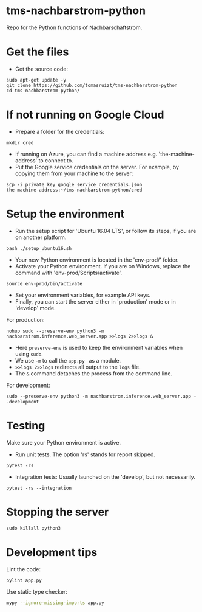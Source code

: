 # tms-nachbarstrom-python
Repo for the Python functions of Nachbarschaftstrom.
# Get the files
* Get the source code:
````commandline
sudo apt-get update -y
git clone https://github.com/tomasruizt/tms-nachbarstrom-python
cd tms-nachbarstrom-python/
````

# If not running on Google Cloud
* Prepare a folder for the credentials:
````commandline
mkdir cred
````
* If running on Azure, you can find a machine address e.g. 
'the-machine-address' to connect to. 
* Put the Google service credentials on the server. For example, by copying 
them from your machine to the server:
````commandline
scp -i private_key google_service_credentials.json 
the-machine-address:~/tms-nachbarstrom-python/cred
````
# Setup the environment
* Run the setup script for 'Ubuntu 16.04 LTS', or follow its steps, if you are
 on another platform.
````commandline
bash ./setup_ubuntu16.sh
````
* Your new Python environment is located in the 'env-prod/' folder.
* Activate your Python environment. If you are on Windows,
replace the command with 'env-prod/Scripts/activate'.
```commandline 
source env-prod/bin/activate
```
* Set your environment variables, for example API keys.
* Finally, you can start the server either in 'production' mode or in 
'develop' mode.

For production:
```commandline
nohup sudo --preserve-env python3 -m nachbarstrom.inference.web_server.app >>logs 2>>logs &
```
* Here ``preserve-env`` is used to keep the environment variables when using ``sudo``.
* We use ``-m`` to call the ``app.py `` as a module.
* ``>>logs 2>>logs`` redirects all output to the ``logs`` file.
* The ``&`` command detaches the process from the command line.

For development:
````commandline
sudo --preserve-env python3 -m nachbarstrom.inference.web_server.app --development
````


# Testing
Make sure your Python environment is active.
* Run unit tests. The option 'rs' stands for report skipped.
````commandline
pytest -rs
````
* Integration tests: Usually launched on the 'develop', but not necessarily.
```commandline
pytest -rs --integration
```

# Stopping the server
```commandline
sudo killall python3
```

# Development tips
Lint the code:
````bash
pylint app.py
````
Use static type checker:
````bash
mypy --ignore-missing-imports app.py
````